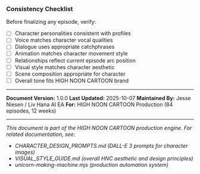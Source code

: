 ### Consistency Checklist

Before finalizing any episode, verify:
- [ ] Character personalities consistent with profiles
- [ ] Voice matches character vocal qualities
- [ ] Dialogue uses appropriate catchphrases
- [ ] Animation matches character movement style
- [ ] Relationships reflect current episode arc position
- [ ] Visual style matches character aesthetic
- [ ] Scene composition appropriate for character
- [ ] Overall tone fits HIGH NOON CARTOON brand

---

**Document Version:** 1.0.0
**Last Updated:** 2025-10-07
**Maintained By:** Jesse Niesen / Liv Hana AI EA
**For:** HIGH NOON CARTOON Production (84 episodes, 12 weeks)

---

*This document is part of the HIGH NOON CARTOON production engine. For related documentation, see:*
- *CHARACTER_DESIGN_PROMPTS.md (DALL-E 3 prompts for character images)*
- *VISUAL_STYLE_GUIDE.md (overall HNC aesthetic and design principles)*
- *unicorn-making-machine.mjs (production automation system)*

